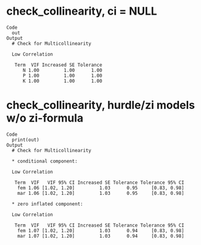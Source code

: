 # check_collinearity, ci = NULL

    Code
      out
    Output
      # Check for Multicollinearity
      
      Low Correlation
      
       Term  VIF Increased SE Tolerance
          N 1.00         1.00      1.00
          P 1.00         1.00      1.00
          K 1.00         1.00      1.00

# check_collinearity, hurdle/zi models w/o zi-formula

    Code
      print(out)
    Output
      # Check for Multicollinearity
      
      * conditional component:
      
      Low Correlation
      
       Term  VIF   VIF 95% CI Increased SE Tolerance Tolerance 95% CI
        fem 1.06 [1.02, 1.20]         1.03      0.95     [0.83, 0.98]
        mar 1.06 [1.02, 1.20]         1.03      0.95     [0.83, 0.98]
      
      * zero inflated component:
      
      Low Correlation
      
       Term  VIF   VIF 95% CI Increased SE Tolerance Tolerance 95% CI
        fem 1.07 [1.02, 1.20]         1.03      0.94     [0.83, 0.98]
        mar 1.07 [1.02, 1.20]         1.03      0.94     [0.83, 0.98]

